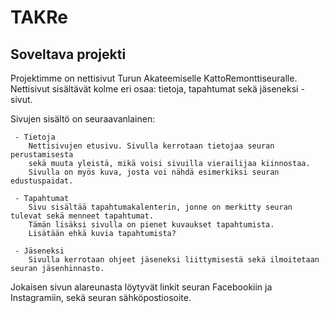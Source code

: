 # TAKRe
## Soveltava projekti

Projektimme on nettisivut Turun Akateemiselle KattoRemonttiseuralle. Nettisivut sisältävät kolme eri osaa: tietoja, tapahtumat sekä jäseneksi -sivut.
         
Sivujen sisältö on seuraavanlainen:

     - Tietoja
        Nettisivujen etusivu. Sivulla kerrotaan tietojaa seuran perustamisesta 
        sekä muuta yleistä, mikä voisi sivuilla vierailijaa kiinnostaa.
        Sivulla on myös kuva, josta voi nähdä esimerkiksi seuran edustuspaidat.
        
     - Tapahtumat
        Sivu sisältää tapahtumakalenterin, jonne on merkitty seuran tulevat sekä menneet tapahtumat. 
        Tämän lisäksi sivulla on pienet kuvaukset tapahtumista.
        Lisätään ehkä kuvia tapahtumista?
        
     - Jäseneksi
        Sivulla kerrotaan ohjeet jäseneksi liittymisestä sekä ilmoitetaan seuran jäsenhinnasto. 
        
        
Jokaisen sivun alareunasta löytyvät linkit seuran Facebookiin ja Instagramiin, sekä seuran sähköpostiosoite.
